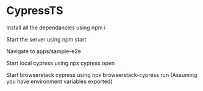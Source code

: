# CypressTS
Install all the dependancies using npm i

Start the server using npm start

Navigate to apps/sample-e2e

Start local cypress using npx cypress open

Start browserstack cypress using npx browserstack-cypress run (Assuming you have environment variables exported)
